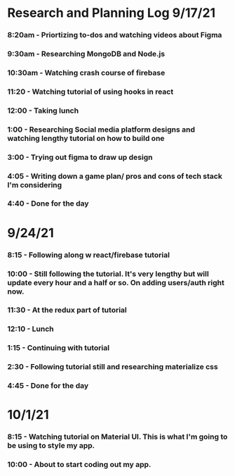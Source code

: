 # Research and Planning Log 9/17/21

### 8:20am - Priortizing to-dos and watching videos about Figma

### 9:30am - Researching MongoDB and Node.js

### 10:30am - Watching crash course of firebase

### 11:20 - Watching tutorial of using hooks in react

### 12:00 - Taking lunch

### 1:00 - Researching Social media platform designs and watching lengthy tutorial on how to build one

### 3:00 - Trying out figma to draw up design

### 4:05 - Writing down a game plan/ pros and cons of tech stack I'm considering

### 4:40 - Done for the day

# 9/24/21

### 8:15 - Following along w react/firebase tutorial

### 10:00 - Still following the tutorial. It's very lengthy but will update every hour and a half or so. On adding users/auth right now.

### 11:30 - At the redux part of tutorial

### 12:10 - Lunch

### 1:15 - Continuing with tutorial

### 2:30 - Following tutorial still and researching materialize css 

### 4:45 - Done for the day

# 10/1/21

### 8:15 - Watching tutorial on Material UI. This is what I'm going to be using to style my app.

### 10:00 - About to start coding out my app.
